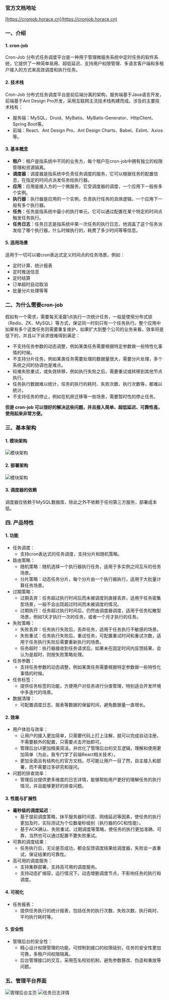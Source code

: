 ### 官方文档地址
[https://cronjob.horace.cn](https://cronjob.horace.cn)

### 一、介绍
#### 1. cron-job
Cron-Job 分布式任务调度平台是一种用于管理微服务系统中定时任务的软件系统，它提供了一种简单易用、超低延迟、支持用户权限管理、多语言客户端和多租户接入的方式来高效调度和执行任务。

#### 2. 技术栈
Cron-Job 分布式任务调度平台是前后端分离的架构，服务端基于Java语言开发，前端基于Ant Design Pro开发，采用互联网主流技术栈构建而成。涉及的主要技术栈有：
- 服务端：MySQL、Druid、MyBatis、MyBatis-Generator、HttpClient、Spring Boot等。
- 前端：React、Ant Design Pro、Ant Design Charts、Babel、Eslint、Axios等。

#### 3. 基本概念
- **租户**：租户是指系统中不同的业务方，每个租户在cron-job中拥有独立的权限管理和资源隔离。
- **调度器**：调度器是指系统中负责任务调度的服务，它可以根据任务的配置信息，在指定的时间点派发任务给执行器。
- **应用**：应用是接入方的一个微服务，它受调度器的调度，一个应用下一般有多个实例。
- **执行器**：执行器是应用的一个实例，负责执行任务的具体逻辑，一个应用下一般有多个执行器。
- **任务**：任务是指系统中最小的执行单元，它可以通过配置在某个特定的时间点触发任务执行。
- **任务日志**：任务日志是指系统中某一次任务的执行日志，他涵盖了这个任务派发给了哪个执行器，什么时候执行的，耗费了多少时间等等信息。

#### 5. 适用场景
适用于一切可以被cron表达式定义时间点的任务场景，例如：
- 定时计算、统计报表
- 定时推送信息
- 定时结算
- 订单超时自动取消
- 批量分片处理等等

### 二、为什么需要cron-job
假如有一个需求，需要每天凌晨1点执行一次统计任务，一般是使用分布式锁（Redis、ZK、MySQL）等方式，保证同一时刻只有一个任务执行。整个应用中如果有多个这类任务则需要重复维护，如果扩大到整个公司的业务来看，效率将是低下的，并且以下诉求很难得到满足：
- 不支持任务参数的动态调整，例如某类任务需要根据特定参数做一些特性化事情的时候。
- 不支持分片任务，例如某类任务需要处理的数据量很大，需要分片处理，多个系统之间的协调也是难点。
- 较难失败重试，或失效转移，例如执行失败之后，需要重试或转移到其他节点执行。
- 任务执行数据难以统计，任务的执行的耗时、失败次数、执行次数等，都难以统计。
- 不支持任务的停止，例如在机房迁移等一些场景，需要暂时性的停止任务。

**但是 cron-job 可以很好的解决这些问题，并且接入简单、超低延迟、可靠性高，使用起来非常方便。**

### 三、基本架构
#### 1. 模块架构
<img alt="模块架构" src="/images/module_arch.png" style="margin-left: 0;">

#### 2. 部署架构
<img alt="模块架构" src="/images/deploy_arch.png" style="margin-left: 0;">

#### 3. 调度器的依赖
调度器仅依赖于MySQL数据库，除此之外不依赖于任何第三方服务，部署成本低。

### 四. 产品特性
#### 1. 功能
- 任务调度：
  - 支持cron表达式的任务调度，支持分片和随机策略。
- 路由策略：
  - 随机策略：随机选择一个执行器执行任务，适用于多实例之间互斥的任务场景。
  - 分片策略：动态任务分片，每个分片由一个执行器执行，适用于大批量计算任务场景。
- 过期策略：
  - 过期丢弃：任务超过执行时间后而未被调度则直接丢弃，适用于任务密集型场景，一般不会出现超过时间而未被调度的情况。
  - 过期执行：任务超过执行时间后，仍然由调度器调度，适用于任务松散型场景，例如1天才执行一次的任务，或者一个月才执行的任务。
- 失败策略：
  - 失败丢弃：任务执行失败后，丢弃任务，适用于任务执行不敏感的场景。
  - 失败重试：任务执行失败后，重试任务，可配置重试时间和重试次数，适用于任务执行失败后需要重新执行的场景。
  - 任务超时：执行器接收到任务请求后，如果未在固定时间内反馈结果，会认为是超时，则按失败策略处理。
- 任务参数：
  - 支持任务参数的动态调整，例如某类任务需要根据特定参数做一些特性化事情的时候。
- 任务标签：
  - 提供任务标签的功能，方便用户对任务进行分类管理，特别适合开发环境中多迭代的场景。
- 数据清理：
  - 可配置调度日志、报表等数据的保留时间，避免数据量一直增长。

#### 2. 效率
- 用户体验与效率：
  - 让用户的接入更加简单，只需要代码上打上注解，就可以完成自动注册，不需要额外的配置，只需要点击开始即可。
  - 管理后台UI更加精美简洁，并优化了管理后台的交互逻辑，理解和使用更加简单（为此，我专门学了前端React相关技术）。
  - 更加全面且有结构化的官方文档，尽可能让用户一目了然，自主接入和部署，而不需要过多研究和提问。
- 问题的排查效率：
  - 管理后台提供更多维度的日志详情，能够帮助用户更好的理解任务的执行情况，并且能够更好的排查问题。

#### 3. 性能与扩展性
- **毫秒级的调度延迟**：
  - 基于提前调度策略，抹平服务器时间差、网络延迟等因素，使任务的执行更加及时，实际测试为个位数毫秒级别（执行器的GC和性能）。
  - 基于ACK确认、失败重试、过期调度等策略，使任务的执行更加准确、可靠，当然也可以通过配置不要失败重试。
- 可靠的调度结果：
  - 任务执行后，无论是否成功，都会反馈调度结果给调度器，失败会一直重试，保证结果的可靠性。
- 高可用的调度服务：
  - 支持集群部署，支持高可用的调度服务。
  - 支持动态扩缩容，运行情况下，动态增删调度节点，不影响任务的执行和调度。

#### 4. 可视化
- 任务报表：
  - 提供任务执行的统计报表，包括任务的执行次数、失败次数、执行耗时、平均执行耗时等。

#### 5. 安全性
- 管理后台的安全性：
  - 精心设计权限管理的功能，可控制到接口的权限级别，任务的安全性更加可靠，多租户间权限隔离。
  - 后台管理接口的交互，采用签名校验机制，避免参数篡改、伪造和重放等问题。

### 五、管理平台界面
<img alt="管理后台主页" src="/images/demo_index.png" style="margin-left: 0;">
<img alt="任务日志详情" src="/images/task_log_detail.png" style="margin-left: 0;">